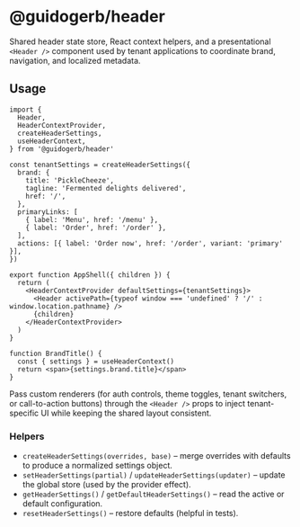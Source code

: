 # @guidogerb/header

Shared header state store, React context helpers, and a presentational `<Header />` component
used by tenant applications to coordinate brand, navigation, and localized metadata.

## Usage

```tsx
import {
  Header,
  HeaderContextProvider,
  createHeaderSettings,
  useHeaderContext,
} from '@guidogerb/header'

const tenantSettings = createHeaderSettings({
  brand: {
    title: 'PickleCheeze',
    tagline: 'Fermented delights delivered',
    href: '/',
  },
  primaryLinks: [
    { label: 'Menu', href: '/menu' },
    { label: 'Order', href: '/order' },
  ],
  actions: [{ label: 'Order now', href: '/order', variant: 'primary' }],
})

export function AppShell({ children }) {
  return (
    <HeaderContextProvider defaultSettings={tenantSettings}>
      <Header activePath={typeof window === 'undefined' ? '/' : window.location.pathname} />
      {children}
    </HeaderContextProvider>
  )
}

function BrandTitle() {
  const { settings } = useHeaderContext()
  return <span>{settings.brand.title}</span>
}
```

Pass custom renderers (for auth controls, theme toggles, tenant switchers, or call-to-action
buttons) through the `<Header />` props to inject tenant-specific UI while keeping the shared
layout consistent.

### Helpers

- `createHeaderSettings(overrides, base)` – merge overrides with defaults to
  produce a normalized settings object.
- `setHeaderSettings(partial)` / `updateHeaderSettings(updater)` – update the
  global store (used by the provider effect).
- `getHeaderSettings()` / `getDefaultHeaderSettings()` – read the active or
  default configuration.
- `resetHeaderSettings()` – restore defaults (helpful in tests).
